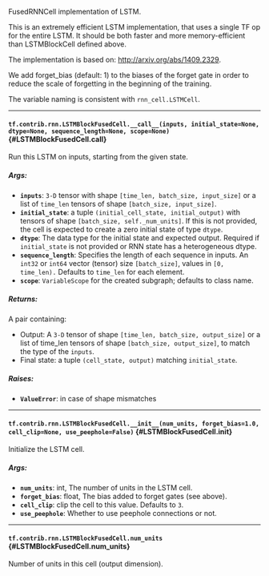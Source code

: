 FusedRNNCell implementation of LSTM.

This is an extremely efficient LSTM implementation, that uses a single TF op
for the entire LSTM. It should be both faster and more memory-efficient than
LSTMBlockCell defined above.

The implementation is based on: http://arxiv.org/abs/1409.2329.

We add forget_bias (default: 1) to the biases of the forget gate in order to
reduce the scale of forgetting in the beginning of the training.

The variable naming is consistent with `rnn_cell.LSTMCell`.
- - -

#### `tf.contrib.rnn.LSTMBlockFusedCell.__call__(inputs, initial_state=None, dtype=None, sequence_length=None, scope=None)` {#LSTMBlockFusedCell.__call__}

Run this LSTM on inputs, starting from the given state.

##### Args:


*  <b>`inputs`</b>: `3-D` tensor with shape `[time_len, batch_size, input_size]`
    or a list of `time_len` tensors of shape `[batch_size, input_size]`.
*  <b>`initial_state`</b>: a tuple `(initial_cell_state, initial_output)` with tensors
    of shape `[batch_size, self._num_units]`. If this is not provided, the
    cell is expected to create a zero initial state of type `dtype`.
*  <b>`dtype`</b>: The data type for the initial state and expected output. Required
    if `initial_state` is not provided or RNN state has a heterogeneous
    dtype.
*  <b>`sequence_length`</b>: Specifies the length of each sequence in inputs. An
    `int32` or `int64` vector (tensor) size `[batch_size]`, values in `[0,
    time_len).`
    Defaults to `time_len` for each element.
*  <b>`scope`</b>: `VariableScope` for the created subgraph; defaults to class name.

##### Returns:

  A pair containing:

  - Output: A `3-D` tensor of shape `[time_len, batch_size, output_size]`
    or a list of time_len tensors of shape `[batch_size, output_size]`,
    to match the type of the `inputs`.
  - Final state: a tuple `(cell_state, output)` matching `initial_state`.

##### Raises:


*  <b>`ValueError`</b>: in case of shape mismatches


- - -

#### `tf.contrib.rnn.LSTMBlockFusedCell.__init__(num_units, forget_bias=1.0, cell_clip=None, use_peephole=False)` {#LSTMBlockFusedCell.__init__}

Initialize the LSTM cell.

##### Args:


*  <b>`num_units`</b>: int, The number of units in the LSTM cell.
*  <b>`forget_bias`</b>: float, The bias added to forget gates (see above).
*  <b>`cell_clip`</b>: clip the cell to this value. Defaults to `3`.
*  <b>`use_peephole`</b>: Whether to use peephole connections or not.


- - -

#### `tf.contrib.rnn.LSTMBlockFusedCell.num_units` {#LSTMBlockFusedCell.num_units}

Number of units in this cell (output dimension).


